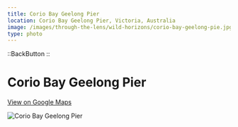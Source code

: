 ```yaml
---
title: Corio Bay Geelong Pier
location: Corio Bay Geelong Pier, Victoria, Australia
image: /images/through-the-lens/wild-horizons/corio-bay-geelong-pie.jpg
type: photo
---
```


::BackButton
::

# Corio Bay Geelong Pier

<a href="https://www.google.com/maps/search/?api=1&query=Corio+Bay+Geelong+Pier,+Victoria,+Australia" target="_blank" rel="noopener noreferrer">View on Google Maps</a>

![Corio Bay Geelong Pier](/images/through-the-lens/wild-horizons/corio-bay-geelong-pie.jpg)

<div class="mb-8"></div>
